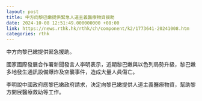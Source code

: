 ```yaml
---
layout: post
title: 中方向黎巴嫩提供緊急人道主義醫療物資援助
date: 2024-10-08 12:51:49.000000000 +08:00
link: https://news.rthk.hk/rthk/ch/component/k2/1773641-20241008.htm
categories: rthk
---
```


中方向黎巴嫩提供緊急援助。

國家國際發展合作署新聞發言人李明表示，近期黎巴嫩與以色列局勢升級，黎巴嫩多地發生通訊設備爆炸及空襲事件，造成大量人員傷亡。

李明說中國政府應黎巴嫩政府請求，決定向黎巴嫩提供人道主義醫療物資，幫助黎方開展醫療救助等工作。
